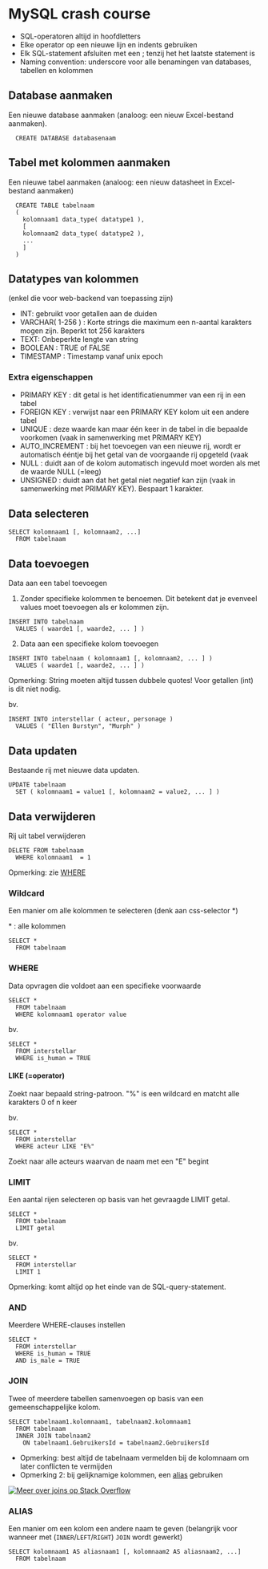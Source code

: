 # MySQL crash course

- SQL-operatoren altijd in hoofdletters
- Elke operator op een nieuwe lijn en indents gebruiken
- Elk SQL-statement afsluiten met een ; tenzij het het laatste statement is
- Naming convention: underscore voor alle benamingen van databases, tabellen en kolommen

## Database aanmaken

Een nieuwe database aanmaken (analoog: een nieuw Excel-bestand aanmaken).

````
  CREATE DATABASE databasenaam
````

## Tabel met kolommen aanmaken

Een nieuwe tabel aanmaken (analoog: een nieuw datasheet in Excel-bestand aanmaken)

````
  CREATE TABLE tabelnaam
  (
    kolomnaam1 data_type( datatype1 ),
    [
    kolomnaam2 data_type( datatype2 ),
    ...
    ]
  )
````

## Datatypes van kolommen

(enkel die voor web-backend van toepassing zijn)
- INT: gebruikt voor getallen aan de duiden 
- VARCHAR( 1-256  ) : Korte strings die maximum een n-aantal karakters mogen zijn. Beperkt tot 256 karakters
- TEXT: Onbeperkte lengte van string
- BOOLEAN : TRUE of FALSE
- TIMESTAMP : Timestamp vanaf unix epoch

### Extra eigenschappen

- PRIMARY KEY : dit getal is het identificatienummer van een rij in een tabel
- FOREIGN KEY : verwijst naar een PRIMARY KEY kolom uit een andere tabel
- UNIQUE : deze waarde kan maar één keer in de tabel in die bepaalde voorkomen (vaak in samenwerking met PRIMARY KEY)
- AUTO_INCREMENT : bij het toevoegen van een nieuwe rij, wordt er automatisch ééntje bij het getal van de voorgaande rij opgeteld (vaak 
- NULL : duidt aan of de kolom automatisch ingevuld moet worden als met de waarde NULL (=leeg)
- UNSIGNED : duidt aan dat het getal niet negatief kan zijn (vaak in samenwerking met PRIMARY KEY). Bespaart 1 karakter.

## Data selecteren

````
SELECT kolomnaam1 [, kolomnaam2, ...]
  FROM tabelnaam
````

## Data toevoegen

Data aan een tabel toevoegen

1. Zonder specifieke kolommen te benoemen. Dit betekent dat je evenveel values moet toevoegen als er kolommen zijn.
````
INSERT INTO tabelnaam
  VALUES ( waarde1 [, waarde2, ... ] )
````

2. Data aan een specifieke kolom toevoegen
````
INSERT INTO tabelnaam ( kolomnaam1 [, kolomnaam2, ... ] )
  VALUES ( waarde1 [, waarde2, ... ] )
````
Opmerking: String moeten altijd tussen dubbele quotes! Voor getallen (int) is dit niet nodig. 

bv.
````
INSERT INTO interstellar ( acteur, personage )
  VALUES ( "Ellen Burstyn", "Murph" )
````

## Data updaten

Bestaande rij met nieuwe data updaten.

````
UPDATE tabelnaam 
  SET ( kolomnaam1 = value1 [, kolomnaam2 = value2, ... ] )
````

## Data verwijderen

Rij uit tabel verwijderen

````
DELETE FROM tabelnaam 
  WHERE kolomnaam1  = 1
````
Opmerking: zie [WHERE](#where)


### Wildcard

Een manier om alle kolommen te selecteren (denk aan css-selector \*)

\* :  alle kolommen

````
SELECT *
  FROM tabelnaam
````

### WHERE

Data opvragen die voldoet aan een specifieke voorwaarde

````
SELECT *
  FROM tabelnaam
  WHERE kolomnaam1 operator value
````

bv.
````
SELECT *
  FROM interstellar
  WHERE is_human = TRUE
````

#### LIKE (=operator)

Zoekt naar bepaald string-patroon.
"%" is een wildcard en matcht alle karakters 0 of n keer

bv.
````
SELECT *
  FROM interstellar
  WHERE acteur LIKE "E%"
````

Zoekt naar alle acteurs waarvan de naam met een "E" begint

### LIMIT

Een aantal rijen selecteren op basis van het gevraagde LIMIT getal.

````
SELECT *
  FROM tabelnaam
  LIMIT getal
````

bv.
````
SELECT *
  FROM interstellar
  LIMIT 1
````

Opmerking: komt altijd op het einde van de SQL-query-statement.

### AND

Meerdere WHERE-clauses instellen

````
SELECT *
  FROM interstellar
  WHERE is_human = TRUE
  AND is_male = TRUE
````

### JOIN

Twee of meerdere tabellen samenvoegen op basis van een gemeenschappelijke kolom.

````
SELECT tabelnaam1.kolomnaam1, tabelnaam2.kolomnaam1
  FROM tabelnaam
  INNER JOIN tabelnaam2
    ON tabelnaam1.GebruikersId = tabelnaam2.GebruikersId
````
- Opmerking: best altijd de tabelnaam vermelden bij de kolomnaam om later conflicten te vermijden
- Opmerking 2: bij gelijknamige kolommen, een [alias](#alias) gebruiken

[![Meer over joins op Stack Overflow](http://i.stack.imgur.com/VQ5XP.png)](http://stackoverflow.com/questions/5706437/whats-the-difference-between-inner-join-left-join-right-join-and-full-join)



### ALIAS

Een manier om een kolom een andere naam te geven (belangrijk voor wanneer met (`INNER`/`LEFT`/`RIGHT`) `JOIN` wordt gewerkt)

````
SELECT kolomnaam1 AS aliasnaam1 [, kolomnaam2 AS aliasnaam2, ...]
  FROM tabelnaam
````

